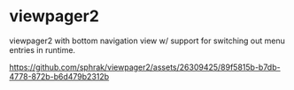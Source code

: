 # viewpager2 
viewpager2 with bottom navigation view w/ support for switching out menu entries in
runtime.

https://github.com/sphrak/viewpager2/assets/26309425/89f5815b-b7db-4778-872b-b6d479b2312b
